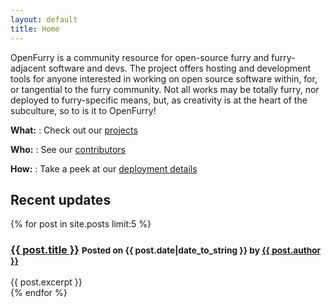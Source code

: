 ```yaml
---
layout: default
title: Home
---
```


OpenFurry is a community resource for open-source furry and furry-adjacent software and devs.  The project offers hosting and development tools for anyone interested in working on open source software within, for, or tangential to the furry community.  Not all works may be totally furry, nor deployed to furry-specific means, but, as creativity is at the heart of the subculture, so to is it to OpenFurry!

**What:**
:   Check out our [projects](/projects)

**Who:**
:   See our [contributors](/contributors)

**How:**
:   Take a peek at our [deployment details](/deployment)

<div class="post-list">
    <h2>Recent updates</h2>
    {% for post in site.posts limit:5 %}
        <div class="post-list-item">
            <h3><a href="{{ post.url }}">{{ post.title }}</a> <small>Posted on {{ post.date|date_to_string }} by <a href="/contributors#{{ post.author }}">{{ post.author }}</a></small></h3>
            <div class="post-excerpt">
                {{ post.excerpt }}
            </div>
        </div>
    {% endfor %}
</div>
